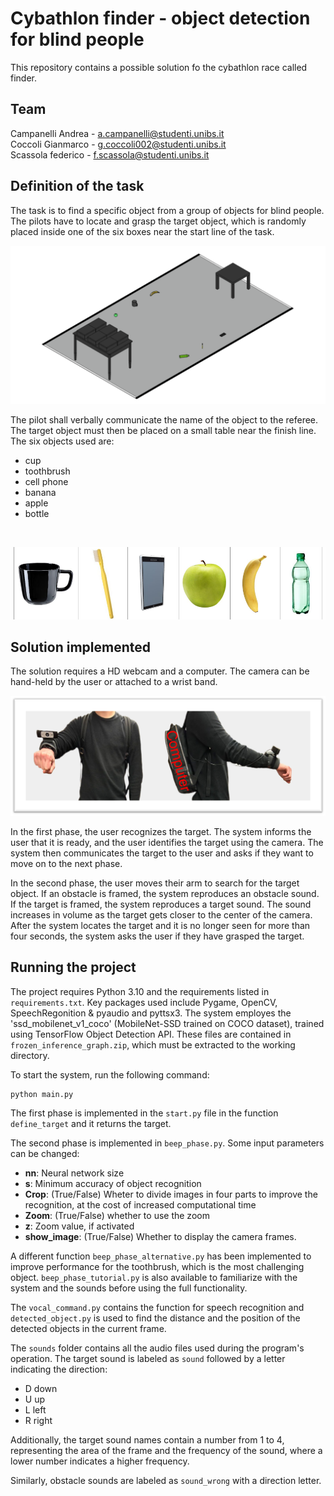# Cybathlon finder - object detection for blind people
This repository contains a possible solution fo the cybathlon race called finder.
## Team
Campanelli Andrea - a.campanelli@studenti.unibs.it <br> 
Coccoli Gianmarco - g.coccoli002@studenti.unibs.it <br>
Scassola federico - f.scassola@studenti.unibs.it<br>

## Definition of the task
The task is to find a specific object from a group of objects for blind people. The pilots have to locate and grasp the target object, which is randomly placed inside one of the six boxes near the start line of the task.

![Setup scheme of the task](/readme_images/setup_task.png?raw=true "Setup scheme of the task")

The pilot shall verbally communicate the name of the object to the referee. The target object must then be placed on a small table near the finish line. The six objects used are:

- cup <br>
- toothbrush <br>
- cell phone <br>
- banana <br>
- apple <br>
- bottle <br>
<br>

![List target objects](/readme_images/target_objects.png?raw=true "Target objects")

## Solution implemented
The solution requires a HD webcam and a computer. The camera can be hand-held by the user or attached to a wrist band.

![Our solution device](/readme_images/mounted_device.png?raw=true "The solution implemented")

In the first phase, the user recognizes the target. The system informs the user that it is ready, and the user identifies the target using the camera. The system then communicates the target to the user and asks if they want to move on to the next phase.

In the second phase, the user moves their arm to search for the target object. If an obstacle is framed, the system reproduces an obstacle sound. If the target is framed, the system reproduces a target sound. The sound increases in volume as the target gets closer to the center of the camera. After the system locates the target and it is no longer seen for more than four seconds, the system asks the user if they have grasped the target.

## Running the project
The project requires Python 3.10 and the requirements listed in `requirements.txt`.
Key packages used include Pygame, OpenCV, SpeechRegonition & pyaudio and pyttsx3.
The system employes the 'ssd_mobilenet_v1_coco' (MobileNet-SSD trained on COCO dataset), trained using TensorFlow Object Detection API.
These files are contained in `frozen_inference_graph.zip`, which must be extracted to the working directory.

To start the system, run the following command:
```
python main.py
```
The first phase is implemented in the `start.py` file in the function `define_target` and it returns the target.

The second phase is implemented in `beep_phase.py`. Some input parameters can be changed:
- **nn**: Neural network size
- **s**: Minimum accuracy of object recognition
- **Crop**: (True/False) Wheter to divide images in four parts to improve the recognition, at the cost of increased computational time
- **Zoom**: (True/False) whether to use the zoom
- **z**: Zoom value, if activated
- **show_image**: (True/False) Whether to display the camera frames.

A different function `beep_phase_alternative.py` has been implemented to improve performance for the toothbrush, which is the most challenging object.
`beep_phase_tutorial.py` is also available to familiarize with the system and the sounds before using the full functionality.

The `vocal_command.py` contains the function for speech recognition and `detected_object.py` is used to find the distance and the position of the detected objects in the current frame.

The `sounds` folder contains all the audio files used during the program's operation. The target sound is labeled as `sound` followed by a letter indicating the direction:

- D down
- U up
- L left
- R right

Additionally, the target sound names contain a number from 1 to 4, representing the area of the frame and the frequency of the sound, where a lower number indicates a higher frequency.

Similarly, obstacle sounds are labeled as `sound_wrong` with a direction letter.
